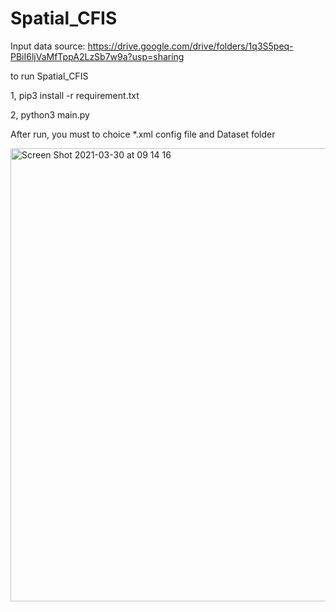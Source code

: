 # Spatial_CFIS

Input data source: https://drive.google.com/drive/folders/1q3S5peq-PBiI6ljVaMfTppA2LzSb7w9a?usp=sharing


to run Spatial_CFIS


1, pip3 install -r requirement.txt


2, python3 main.py


After run, you must to choice *.xml config file and Dataset folder

<img width="725" alt="Screen Shot 2021-03-30 at 09 14 16" src="https://user-images.githubusercontent.com/79441458/112923809-326b7a80-9139-11eb-8e88-b219d2175dd7.png">


